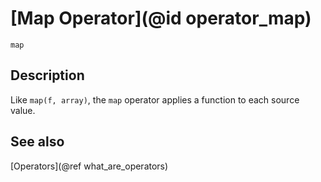 # [Map Operator](@id operator_map)

```@docs
map
```

## Description

Like `map(f, array)`, the `map` operator applies a function to each source value.

## See also

[Operators](@ref what_are_operators)
